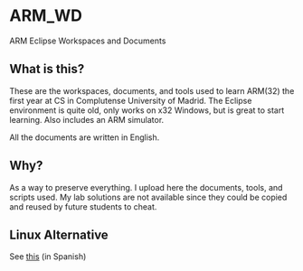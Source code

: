 # ARM_WD
ARM Eclipse Workspaces and Documents

## What is this?

These are the workspaces, documents, and tools used to learn ARM(32) the first year at CS in Complutense University of Madrid. The Eclipse environment is quite old, only works on x32 Windows, but is great to start learning. Also includes an ARM simulator.

All the documents are written in English.

## Why?

As a way to preserve everything. I upload here the documents, tools, and scripts used. My lab solutions are not available since they could be copied and reused by future students to cheat.

## Linux Alternative

See [this](https://librelabucm.org/component/k2/item/115-easypeasyarm) (in Spanish)
